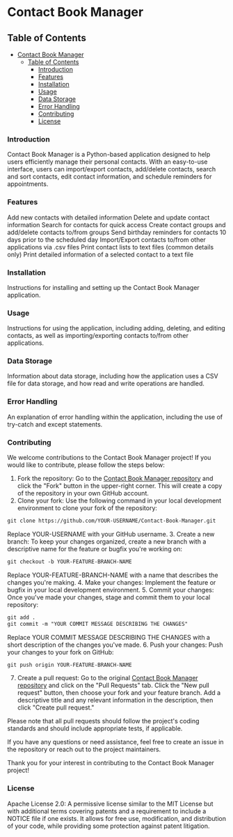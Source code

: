 # Contact Book Manager

## Table of Contents

- [Contact Book Manager](#contact-book-manager)
  - [Table of Contents](#table-of-contents)
    - [Introduction](#introduction)
    - [Features](#features)
    - [Installation](#installation)
    - [Usage](#usage)
    - [Data Storage](#data-storage)
    - [Error Handling](#error-handling)
    - [Contributing](#contributing)
    - [License](#license)

### Introduction

Contact Book Manager is a Python-based application designed to help users efficiently manage their personal contacts. With an easy-to-use interface, users can import/export contacts, add/delete contacts, search and sort contacts, edit contact information, and schedule reminders for appointments.

### Features

Add new contacts with detailed information
Delete and update contact information
Search for contacts for quick access
Create contact groups and add/delete contacts to/from groups
Send birthday reminders for contacts 10 days prior to the scheduled day
Import/Export contacts to/from other applications via .csv files
Print contact lists to text files (common details only)
Print detailed information of a selected contact to a text file

### Installation

Instructions for installing and setting up the Contact Book Manager application.

### Usage

Instructions for using the application, including adding, deleting, and editing contacts, as well as importing/exporting contacts to/from other applications.

### Data Storage

Information about data storage, including how the application uses a CSV file for data storage, and how read and write operations are handled.

### Error Handling

An explanation of error handling within the application, including the use of try-catch and except statements.

### Contributing

We welcome contributions to the Contact Book Manager project! If you would like to contribute, please follow the steps below:

1. Fork the repository: Go to the [Contact Book Manager repository](https://github.com/DeyvidTheWise/Contact-Book-Manager) and click the "Fork" button in the upper-right corner. This will create a copy of the repository in your own GitHub account.
2. Clone your fork: Use the following command in your local development environment to clone your fork of the repository:

```markdown
git clone https://github.com/YOUR-USERNAME/Contact-Book-Manager.git
```

Replace YOUR-USERNAME with your GitHub username. 3. Create a new branch: To keep your changes organized, create a new branch with a descriptive name for the feature or bugfix you're working on:

```markdown
git checkout -b YOUR-FEATURE-BRANCH-NAME
```

Replace YOUR-FEATURE-BRANCH-NAME with a name that describes the changes you're making. 4. Make your changes: Implement the feature or bugfix in your local development environment. 5. Commit your changes: Once you've made your changes, stage and commit them to your local repository:

```markdown
git add .
git commit -m "YOUR COMMIT MESSAGE DESCRIBING THE CHANGES"
```

Replace YOUR COMMIT MESSAGE DESCRIBING THE CHANGES with a short description of the changes you've made. 6. Push your changes: Push your changes to your fork on GitHub:

```markdown
git push origin YOUR-FEATURE-BRANCH-NAME
```

7. Create a pull request: Go to the original [Contact Book Manager repository](https://github.com/DeyvidTheWise/Contact-Book-Manager) and click on the "Pull Requests" tab. Click the "New pull request" button, then choose your fork and your feature branch. Add a descriptive title and any relevant information in the description, then click "Create pull request."

Please note that all pull requests should follow the project's coding standards and should include appropriate tests, if applicable.

If you have any questions or need assistance, feel free to create an issue in the repository or reach out to the project maintainers.

Thank you for your interest in contributing to the Contact Book Manager project!

### License

Apache License 2.0: A permissive license similar to the MIT License but with additional terms covering patents and a requirement to include a NOTICE file if one exists. It allows for free use, modification, and distribution of your code, while providing some protection against patent litigation.
